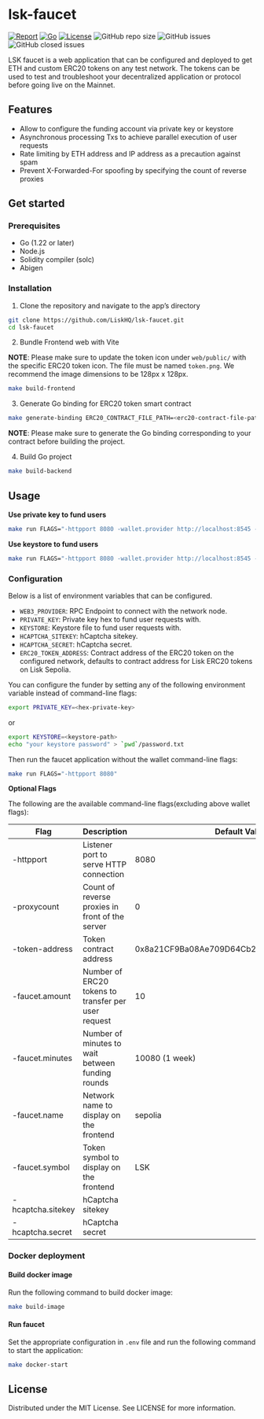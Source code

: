 # lsk-faucet

[![Report](https://goreportcard.com/badge/github.com/liskhq/lsk-faucet)](https://goreportcard.com/report/github.com/liskhq/lsk-faucet)
[![Go](https://img.shields.io/github/go-mod/go-version/liskhq/lsk-faucet)](https://go.dev/)
[![License](https://img.shields.io/github/license/LiskHQ/lsk-faucet)](https://github.com/liskhq/lsk-faucet/blob/main/LICENSE)
![GitHub repo size](https://img.shields.io/github/repo-size/liskhq/lsk-faucet)
![GitHub issues](https://img.shields.io/github/issues-raw/liskhq/lsk-faucet)
![GitHub closed issues](https://img.shields.io/github/issues-closed-raw/liskhq/lsk-faucet)

LSK faucet is a web application that can be configured and deployed to get ETH and custom ERC20 tokens on any test network. The tokens can be used to test and troubleshoot your decentralized application or protocol before going live on the Mainnet.

## Features

* Allow to configure the funding account via private key or keystore
* Asynchronous processing Txs to achieve parallel execution of user requests
* Rate limiting by ETH address and IP address as a precaution against spam
* Prevent X-Forwarded-For spoofing by specifying the count of reverse proxies

## Get started

### Prerequisites

* Go (1.22 or later)
* Node.js
* Solidity compiler (solc)
* Abigen

### Installation

1. Clone the repository and navigate to the app’s directory
```bash
git clone https://github.com/LiskHQ/lsk-faucet.git
cd lsk-faucet
```

2. Bundle Frontend web with Vite

**NOTE**: Please make sure to update the token icon under `web/public/` with the specific ERC20 token icon. The file must be named `token.png`. We recommend the image dimensions to be 128px x 128px.

```bash
make build-frontend
```
3. Generate Go binding for ERC20 token smart contract
```bash
make generate-binding ERC20_CONTRACT_FILE_PATH=<erc20-contract-file-path>
```

**NOTE**: Please make sure to generate the Go binding corresponding to your contract before building the project.

4. Build Go project 
```bash
make build-backend
```

## Usage

**Use private key to fund users**

```bash
make run FLAGS="-httpport 8080 -wallet.provider http://localhost:8545 -wallet.privkey privkey"
```

**Use keystore to fund users**

```bash
make run FLAGS="-httpport 8080 -wallet.provider http://localhost:8545 -wallet.keyjson keystore -wallet.keypass password.txt"
```

### Configuration
Below is a list of environment variables that can be configured.

- `WEB3_PROVIDER`: RPC Endpoint to connect with the network node.
- `PRIVATE_KEY`: Private key hex to fund user requests with.
- `KEYSTORE`: Keystore file to fund user requests with.
- `HCAPTCHA_SITEKEY`: hCaptcha sitekey.
- `HCAPTCHA_SECRET`: hCaptcha secret.
- `ERC20_TOKEN_ADDRESS`: Contract address of the ERC20 token on the configured network, defaults to contract address for Lisk ERC20 tokens on Lisk Sepolia.

You can configure the funder by setting any of the following environment variable instead of command-line flags:
```bash
export PRIVATE_KEY=<hex-private-key>
```

or

```bash
export KEYSTORE=<keystore-path>
echo "your keystore password" > `pwd`/password.txt
```

Then run the faucet application without the wallet command-line flags:
```bash
make run FLAGS="-httpport 8080"
```

**Optional Flags**

The following are the available command-line flags(excluding above wallet flags):

| Flag              | Description                                         | Default Value                              |
| ----------------- | --------------------------------------------------- | ------------------------------------------ |
| -httpport         | Listener port to serve HTTP connection              | 8080                                       |
| -proxycount       | Count of reverse proxies in front of the server     | 0                                          |
| -token-address    | Token contract address                              | 0x8a21CF9Ba08Ae709D64Cb25AfAA951183EC9FF6D |
| -faucet.amount    | Number of ERC20 tokens to transfer per user request | 10                                         |
| -faucet.minutes   | Number of minutes to wait between funding rounds    | 10080 (1 week)                             |
| -faucet.name      | Network name to display on the frontend             | sepolia                                    |
| -faucet.symbol    | Token symbol to display on the frontend             | LSK                                        |
| -hcaptcha.sitekey | hCaptcha sitekey                                    |                                            |
| -hcaptcha.secret  | hCaptcha secret                                     |                                            |

### Docker deployment
#### Build docker image
Run the following command to build docker image:
```bash
make build-image
```

#### Run faucet
Set the appropriate configuration in `.env` file and run the following command to start the application:

```bash
make docker-start

```

## License

Distributed under the MIT License. See LICENSE for more information.
